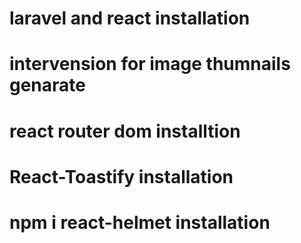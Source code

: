 # laravel and react installation
# intervension  for image thumnails genarate
# react router dom installtion
# React-Toastify installation
# npm i react-helmet installation
